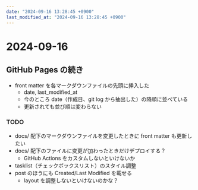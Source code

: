 ```yaml
---
date: "2024-09-16 13:28:45 +0900"
last_modified_at: "2024-09-16 13:28:45 +0900"
---
```


# 2024-09-16
## GitHub Pages の続き
- front matter を各マークダウンファイルの先頭に挿入した
  - date, last_modified_at
  - 今のところ date（作成日、git log から抽出した）の降順に並べている
  - 更新されても並び順は変わらない

### TODO
- docs/ 配下のマークダウンファイルを変更したときに front matter も更新したい
- docs/ 配下のファイルに変更が加わったときだけデプロイする？
  - GitHub Actions をカスタムしないといけないか
- tasklist（チェックボックスリスト）のスタイル調整
- post のほうにも Created/Last Modified を載せる
  - layout を調整しないといけないのかな？

